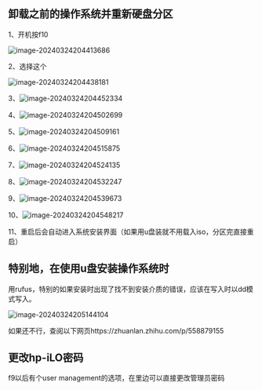 ## 卸载之前的操作系统并重新硬盘分区

1、开机按f10

![image-20240324204413686](hp-server.assets/image-20240324204413686.png)

2、选择这个

![image-20240324204438181](hp-server.assets/image-20240324204438181.png)

3、![image-20240324204452334](hp-server.assets/image-20240324204452334.png)

4、![image-20240324204502699](hp-server.assets/image-20240324204502699-1712921641448.png)

5、![image-20240324204509161](hp-server.assets/image-20240324204509161.png)

6、![image-20240324204515875](hp-server.assets/image-20240324204515875.png)

7、![image-20240324204524135](hp-server.assets/image-20240324204524135.png)

8、![image-20240324204532247](hp-server.assets/image-20240324204532247.png)

9、![image-20240324204539673](hp-server.assets/image-20240324204539673.png)

10、![image-20240324204548217](hp-server.assets/image-20240324204548217.png)

11、重启后会自动进入系统安装界面（如果用u盘装就不用载入iso，分区完直接重启）

## 特别地，在使用u盘安装操作系统时

用rufus，特别的如果安装时出现了找不到安装介质的错误，应该在写入时以dd模式写入。

![image-20240324205144104](hp-server.assets/image-20240324205144104.png)

如果还不行，查阅以下网页https://zhuanlan.zhihu.com/p/558879155

## 更改hp-iLO密码

f9以后有个user management的选项，在里边可以直接更改管理员密码